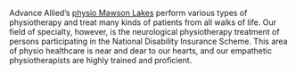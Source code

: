 Advance Allied’s <a href="https://advanceallied.com/physio-mawson-lakes/">physio Mawson Lakes</a> perform various types of physiotherapy and treat many kinds of patients from all walks of life. Our field of specialty, however, is the neurological physiotherapy treatment of persons participating in the National Disability Insurance Scheme. This area of physio healthcare is near and dear to our hearts, and our empathetic physiotherapists are highly trained and proficient.

